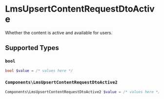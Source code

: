 # LmsUpsertContentRequestDtoActive

Whether the content is active and available for users.


## Supported Types

### `bool`

```php
bool $value = /* values here */
```

### `Components\LmsUpsertContentRequestDtoActive2`

```php
Components\LmsUpsertContentRequestDtoActive2 $value = /* values here */
```


